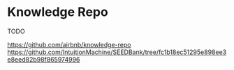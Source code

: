 # Knowledge Repo

TODO

https://github.com/airbnb/knowledge-repo
https://github.com/IntuitionMachine/SEEDBank/tree/fc1b18ec51295e898ee3e8eed82b98f865974996
